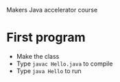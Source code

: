 Makers Java accelerator course

# First program

* Make the class
* Type ```javac Hello.java``` to compile
* Type ```java Hello``` to run
